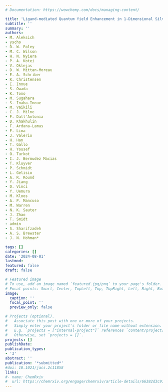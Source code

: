 ```yaml
---
# Documentation: https://wowchemy.com/docs/managing-content/

title: 'Ligand-mediated Quantum Yield Enhancement in 1-Dimensional Silver Organothiolate Metal-Organic Chalcogenolates' 
subtitle: ''
summary: ''
authors:
- M. Aleksich
- yscho
- D. W. Paley
- M. C. Wilson
- H. N. Nyiera
- P. A. Kotei
- V. Oklejas
- D. W. Mittan-Moreau
- E. A. Schriber
- K. Christensen
- I. Inoue
- S. Owada
- K. Tono
- M. Sugahara
- S. Inaba-Inoue 
- M. Vaikili
- C. J. Milne
- F. Dall'Antonia
- D. Khakhulin
- F. Ardana-Lamas
- F. Lima
- J. Valerio
- H. Han
- T. Gallo
- H. Yousef
- O. Turkot
- I. J. Bermudez Macias
- T. Kluyver
- P. Schmidt
- L. Gelisio
- A. R. Round
- Y. Jiang
- D. Vinci
- Y. Uemura
- M. Kloos
- A. P. Mancuso
- M. Warren
- N. K. Sauter
- J. Zhao
- T. Smidt
- admin
- S. Sharifzadeh
- A. S. Brewster
- J. N. Hohman* 

tags: []
categories: []
date: '2024-08-01'
lastmod: 
featured: false
draft: false

# Featured image
# To use, add an image named `featured.jpg/png` to your page's folder.
# Focal points: Smart, Center, TopLeft, Top, TopRight, Left, Right, BottomLeft, Bottom, BottomRight.
image:
  caption: ''
  focal_point: ''
  preview_only: false

# Projects (optional).
#   Associate this post with one or more of your projects.
#   Simply enter your project's folder or file name without extension.
#   E.g. `projects = ["internal-project"]` references `content/project/deep-learning/index.md`.
#   Otherwise, set `projects = []`.
projects: []
publishDate: 
publication_types:
- '3'
abstract: ''
publication: '*submitted*'
#doi: 10.1021/jacs.2c11858
links:
#- name: ChemRxiv
#  url: https://chemrxiv.org/engage/chemrxiv/article-details/66382d3c91aefa6ce1408a72
---
```

